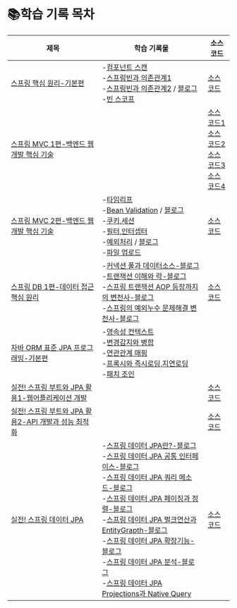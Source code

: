 # 📚학습 기록 목차

|제목|학습 기록물|소스 코드|
|----|-----------|----------------|
|[스프링 핵심 원리-기본편](https://www.inflearn.com/course/%EC%8A%A4%ED%94%84%EB%A7%81-%ED%95%B5%EC%8B%AC-%EC%9B%90%EB%A6%AC-%EA%B8%B0%EB%B3%B8%ED%8E%B8)|-[컴포넌트 스캔](https://github.com/BonSik-Koo/Backend_study/blob/main/basic/componentscan_relationship.md) <br> -[스프링빈과 의존관계1](https://github.com/BonSik-Koo/Backend_study/blob/main/basic/springbin_relationship1.md) <br> -[스프링빈과 의존관계2](https://github.com/BonSik-Koo/Backend_study/blob/main/basic/springbin_relationship2.md) / [블로그](https://velog.io/@rnqhstlr2297/%EC%8A%A4%ED%94%84%EB%A7%81-%EC%BB%A8%ED%85%8C%EC%9D%B4%EB%84%88%EC%99%80-%EC%8B%B1%EA%B8%80%ED%86%A4-%ED%8C%A8%ED%84%B4) <br> -[빈 스코프](https://github.com/BonSik-Koo/Backend_study/blob/main/basic/Scope.md)|[소스 코드](https://github.com/BonSik-Koo/Backend_study/tree/main/Pratice_Project/Spring_Basic_Study_Project)|
|[스프링 MVC 1편-백엔드 웹 개발 핵심 기술](https://www.inflearn.com/course/%EC%8A%A4%ED%94%84%EB%A7%81-mvc-1)||[소스 코드1](https://github.com/BonSik-Koo/Backend_study/blob/main/Pratice_Project/Servlet_JSP_ServletMvc/Servlet_JSP_ServletMvc.md) <br> [소스 코드2](https://github.com/BonSik-Koo/Backend_study/tree/main/Pratice_Project/FrontController_SpringMVC) <br> [소스 코드3](https://github.com/BonSik-Koo/Backend_study/tree/main/Pratice_Project/Spring_Http_Request_Response) <br> [소스 코드4](https://github.com/BonSik-Koo/Backend_study/tree/main/Pratice_Project/Item_Service_Project)|
|[스프링 MVC 2편-백엔드 웹 개발 핵심 기술](https://www.inflearn.com/course/%EC%8A%A4%ED%94%84%EB%A7%81-mvc-2)|-[타임리프](https://github.com/BonSik-Koo/Backend_study/tree/main/basic/thymeleaf) <br> -[Bean Validation](https://github.com/BonSik-Koo/Backend_study/tree/main/basic/Validation) / [블로그](https://velog.io/@rnqhstlr2297/Bean-Validation) <br> -[쿠키,세션](https://github.com/BonSik-Koo/Backend_study/tree/main/basic/Cookie_Session) <br> -[필터,인터셉터](https://github.com/BonSik-Koo/Backend_study/tree/main/basic/Filter_Interceptor) <br> -[예외처리](https://github.com/BonSik-Koo/Backend_study/tree/main/basic/exception) / [블로그](https://velog.io/@rnqhstlr2297/%EC%8A%A4%ED%94%84%EB%A7%81-API-%EC%98%88%EC%99%B8%EC%B2%98%EB%A6%AC) <br> -[파일 업로드](https://github.com/BonSik-Koo/Backend_study/tree/main/basic/file_upload)|[소스 코드](https://github.com/BonSik-Koo/Backend_study/tree/main/Pratice_Project/Item_Service_Project_Update)|
|[스프링 DB 1편-데이터 접근 핵심 원리](https://www.inflearn.com/course/%EC%8A%A4%ED%94%84%EB%A7%81-db-1)|-[커넥션 풀과 데이터소스-블로그](https://bonsik.tistory.com/3) <br> -[트랜잭션 이해와 락-블로그](https://bonsik.tistory.com/4) <br> -[스프링 트랜잭션 AOP 등장까지의 변천사-블로그](https://bonsik.tistory.com/5) <br> -[스프링의 예외누수 문제해결 변천사-블로그](https://bonsik.tistory.com/8)|[소스 코드](https://github.com/BonSik-Koo/Backend_study/tree/main/Pratice_Project/springdb1)|
|[자바 ORM 표준 JPA 프로그래밍-기본편](https://www.inflearn.com/course/ORM-JPA-Basic)|-[영속성 컨텍스트](https://github.com/BonSik-Koo/Backend_study/blob/main/basic/Jpa/%EC%98%81%EC%86%8D%EC%84%B1%20%EC%BB%A8%ED%85%8D%EC%8A%A4%ED%8A%B8.md) <br> -[변경감지와 병합](https://github.com/BonSik-Koo/Backend_study/blob/main/basic/Jpa/%EB%B3%80%EA%B2%BD%EA%B0%90%EC%A7%80%EC%99%80%20%EB%B3%91%ED%95%A9(merge).md) <br> -[연관관계 매핑](https://github.com/BonSik-Koo/backend_study/blob/main/basic/Jpa/%EC%97%B0%EA%B4%80%EA%B4%80%EA%B3%84%20%EB%A7%A4%ED%95%91.md) <br> -[프록시와 즉시로딩,지연로딩](https://github.com/BonSik-Koo/Backend_study/blob/main/basic/Jpa/%ED%94%84%EB%A1%9D%EC%8B%9C%EC%99%80%20%EC%A6%89%EC%8B%9C%EB%A1%9C%EB%94%A9%2C%EC%A7%80%EC%97%B0%EB%A1%9C%EB%94%A9.md) <br> -[패치 조인](https://github.com/BonSik-Koo/Backend_study/blob/main/basic/Jpa/%ED%8E%98%EC%B9%98%20%EC%A1%B0%EC%9D%B8.md)||
|[실전! 스프링 부트와 JPA 활용1-웹어플리케이션 개발](https://www.inflearn.com/course/%EC%8A%A4%ED%94%84%EB%A7%81%EB%B6%80%ED%8A%B8-JPA-%ED%99%9C%EC%9A%A9-1)||[소스 코드](https://github.com/BonSik-Koo/Backend_study/tree/main/Pratice_Project/JPA_SimpleShop)|
|[실전! 스프링 부트와 JPA 활용2-API 개발과 성능 최적화](https://www.inflearn.com/course/%EC%8A%A4%ED%94%84%EB%A7%81%EB%B6%80%ED%8A%B8-JPA-API%EA%B0%9C%EB%B0%9C-%EC%84%B1%EB%8A%A5%EC%B5%9C%EC%A0%81%ED%99%94)||[소스 코드](https://github.com/BonSik-Koo/Backend_study/tree/main/Pratice_Project/JPA_RestAPI%20%EC%97%B0%EC%8A%B5)|
|[실전! 스프링 데이터 JPA](https://www.inflearn.com/course/%EC%8A%A4%ED%94%84%EB%A7%81-%EB%8D%B0%EC%9D%B4%ED%84%B0-JPA-%EC%8B%A4%EC%A0%84)|-[스프링 데이터 JPA란?-블로그](https://velog.io/@rnqhstlr2297/%EC%8A%A4%ED%94%84%EB%A7%81-%EB%8D%B0%EC%9D%B4%ED%84%B0-JPA) <br> -[스프링 데이터 JPA 공통 인터페이스-블로그](https://velog.io/@rnqhstlr2297/%EA%B3%B5%ED%86%B5-%EC%9D%B8%ED%84%B0%ED%8E%98%EC%9D%B4%EC%8A%A4) <br> -[스프링 데이터 JPA 쿼리 메소드-블로그](https://velog.io/@rnqhstlr2297/%EC%BF%BC%EB%A6%AC-%EB%A9%94%EC%86%8C%EB%93%9C-%EA%B8%B0%EB%8A%A5) <br> -[스프링 데이터 JPA 페이징과 정렬-블로그](https://velog.io/@rnqhstlr2297/%EC%8A%A4%ED%94%84%EB%A7%81-%EB%8D%B0%EC%9D%B4%ED%84%B0-%ED%8E%98%EC%9D%B4%EC%A7%95%EA%B3%BC-%EC%A0%95%EB%A0%AC) <br> -[스프링 데이터 JPA 벌크연산과 EntityGrapth-블로그](https://velog.io/@rnqhstlr2297/%EC%8A%A4%ED%94%84%EB%A7%81-%EB%8D%B0%EC%9D%B4%ED%84%B0-JPA-%EB%B2%8C%ED%81%AC%EC%97%B0%EC%82%B0%EA%B3%BC-EntityGrapth) <br> -[스프링 데이터 JPA 확장기능-블로그](https://velog.io/@rnqhstlr2297/%EC%8A%A4%ED%94%84%EB%A7%81-%EB%8D%B0%EC%9D%B4%ED%84%B0-JPA-%ED%99%95%EC%9E%A5%EA%B8%B0%EB%8A%A5) <br> -[스프링 데이터 JPA 분석-블로그](https://velog.io/@rnqhstlr2297/%EC%8A%A4%ED%94%84%EB%A7%81-%EB%8D%B0%EC%9D%B4%ED%84%B0-JPA-%EB%B6%84%EC%84%9D) <br> -[스프링 데이터 JPA Projections과 Native Query](https://velog.io/@rnqhstlr2297/%EC%8A%A4%ED%94%84%EB%A7%81-%EB%8D%B0%EC%9D%B4%ED%84%B0-JPA-Projections-%EB%B0%8F-Native-Query)|[소스 코드](https://github.com/BonSik-Koo/Backend_study/tree/main/Pratice_Project/spring-data-jpa)|
